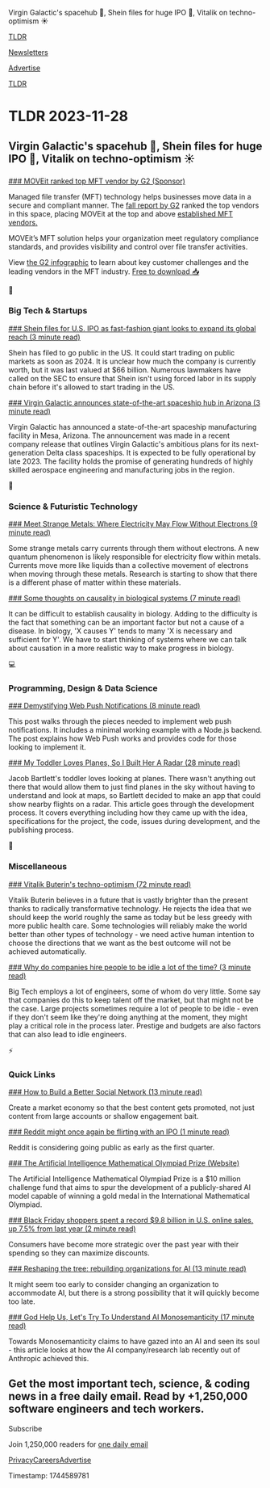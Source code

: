 Virgin Galactic's spacehub 🚀, Shein files for huge IPO 👕, Vitalik on techno-optimism ☀️

[TLDR](/)

[Newsletters](/newsletters)

[Advertise](https://advertise.tldr.tech/)

[TLDR](/)

# TLDR 2023-11-28

## Virgin Galactic's spacehub 🚀, Shein files for huge IPO 👕, Vitalik on techno-optimism ☀️

### 

[### MOVEit ranked top MFT vendor by G2 (Sponsor)](https://www.progress.com/resources/papers/g2-infographic-for-managed-file-transfer-software?utm_medium=newsletter&amp;utm_source=tldr&amp;utm_term=tldr&amp;utm_content=sponsorship&amp;utm_campaign=mit-whitepaper-gdac-g2-fall-infographic-WW)

Managed file transfer (MFT) technology helps businesses move data in a secure and compliant manner. The [fall report by G2](https://www.progress.com/resources/papers/g2-infographic-for-managed-file-transfer-software?utm_medium=newsletter&utm_source=tldr&utm_term=tldr&utm_content=sponsorship&utm_campaign=mit-whitepaper-gdac-g2-fall-infographic-WW) ranked the top vendors in this space, placing MOVEit at the top and above [established MFT vendors.](https://www.progress.com/resources/papers/g2-infographic-for-managed-file-transfer-software?utm_medium=newsletter&utm_source=tldr&utm_term=tldr&utm_content=sponsorship&utm_campaign=mit-whitepaper-gdac-g2-fall-infographic-WW)

MOVEit’s MFT solution helps your organization meet regulatory compliance standards, and provides visibility and control over file transfer activities.

View [the G2 infographic](https://www.progress.com/resources/papers/g2-infographic-for-managed-file-transfer-software?utm_medium=newsletter&utm_source=tldr&utm_term=tldr&utm_content=sponsorship&utm_campaign=mit-whitepaper-gdac-g2-fall-infographic-WW) to learn about key customer challenges and the leading vendors in the MFT industry. [Free to download 📥](https://www.progress.com/resources/papers/g2-infographic-for-managed-file-transfer-software?utm_medium=newsletter&utm_source=tldr&utm_term=tldr&utm_content=sponsorship&utm_campaign=mit-whitepaper-gdac-g2-fall-infographic-WW)

📱

### Big Tech & Startups

[### Shein files for U.S. IPO as fast-fashion giant looks to expand its global reach (3 minute read)](https://www.cnbc.com/2023/11/27/shein-files-for-us-ipo-as-fast-fashion-giant-looks-to-expand-its-global-reach.html?utm_source=tldrnewsletter)

Shein has filed to go public in the US. It could start trading on public markets as soon as 2024. It is unclear how much the company is currently worth, but it was last valued at $66 billion. Numerous lawmakers have called on the SEC to ensure that Shein isn't using forced labor in its supply chain before it's allowed to start trading in the US.

[### Virgin Galactic announces state-of-the-art spaceship hub in Arizona (3 minute read)](https://interestingengineering.com/innovation/virgin-galactic-spaceship-hub-arizona?utm_source=tldrnewsletter)

Virgin Galactic has announced a state-of-the-art spaceship manufacturing facility in Mesa, Arizona. The announcement was made in a recent company release that outlines Virgin Galactic's ambitious plans for its next-generation Delta class spaceships. It is expected to be fully operational by late 2023. The facility holds the promise of generating hundreds of highly skilled aerospace engineering and manufacturing jobs in the region.

🚀

### Science & Futuristic Technology

[### Meet Strange Metals: Where Electricity May Flow Without Electrons (9 minute read)](https://www.quantamagazine.org/meet-strange-metals-where-electricity-may-flow-without-electrons-20231127/?utm_source=tldrnewsletter)

Some strange metals carry currents through them without electrons. A new quantum phenomenon is likely responsible for electricity flow within metals. Currents move more like liquids than a collective movement of electrons when moving through these metals. Research is starting to show that there is a different phase of matter within these materials.

[### Some thoughts on causality in biological systems (7 minute read)](https://nintil.com/causality-biology/?utm_source=tldrnewsletter)

It can be difficult to establish causality in biology. Adding to the difficulty is the fact that something can be an important factor but not a cause of a disease. In biology, 'X causes Y' tends to many 'X is necessary and sufficient for Y'. We have to start thinking of systems where we can talk about causation in a more realistic way to make progress in biology.

💻

### Programming, Design & Data Science

[### Demystifying Web Push Notifications (8 minute read)](https://pqvst.com/2023/11/21/web-push-notifications/?utm_source=tldrnewsletter)

This post walks through the pieces needed to implement web push notifications. It includes a minimal working example with a Node.js backend. The post explains how Web Push works and provides code for those looking to implement it.

[### My Toddler Loves Planes, So I Built Her A Radar (28 minute read)](https://jacobbartlett.substack.com/p/my-toddler-loves-planes-so-i-built?utm_source=tldrnewsletter)

Jacob Bartlett's toddler loves looking at planes. There wasn't anything out there that would allow them to just find planes in the sky without having to understand and look at maps, so Bartlett decided to make an app that could show nearby flights on a radar. This article goes through the development process. It covers everything including how they came up with the idea, specifications for the project, the code, issues during development, and the publishing process.

🎁

### Miscellaneous

[### Vitalik Buterin's techno-optimism (72 minute read)](https://vitalik.eth.limo/general/2023/11/27/techno_optimism.html?utm_source=tldrnewsletter)

Vitalik Buterin believes in a future that is vastly brighter than the present thanks to radically transformative technology. He rejects the idea that we should keep the world roughly the same as today but be less greedy with more public health care. Some technologies will reliably make the world better than other types of technology - we need active human intention to choose the directions that we want as the best outcome will not be achieved automatically.

[### Why do companies hire people to be idle a lot of the time? (3 minute read)](https://ntietz.com/blog/why-do-companies-hire-people-to-be-idle-a-lot-of-the-time/?utm_source=tldrnewsletter)

Big Tech employs a lot of engineers, some of whom do very little. Some say that companies do this to keep talent off the market, but that might not be the case. Large projects sometimes require a lot of people to be idle - even if they don't seem like they're doing anything at the moment, they might play a critical role in the process later. Prestige and budgets are also factors that can also lead to idle engineers.

⚡

### Quick Links

[### How to Build a Better Social Network (13 minute read)](https://every.to/p/how-to-build-a-better-social-network?utm_source=tldrnewsletter)

Create a market economy so that the best content gets promoted, not just content from large accounts or shallow engagement bait.

[### Reddit might once again be flirting with an IPO (1 minute read)](https://techcrunch.com/2023/11/27/reddit-might-once-again-be-flirting-with-an-ipo/?utm_source=tldrnewsletter)

Reddit is considering going public as early as the first quarter.

[### The Artificial Intelligence Mathematical Olympiad Prize (Website)](https://aimoprize.com/?utm_source=tldrnewsletter)

The Artificial Intelligence Mathematical Olympiad Prize is a $10 million challenge fund that aims to spur the development of a publicly-shared AI model capable of winning a gold medal in the International Mathematical Olympiad.

[### Black Friday shoppers spent a record $9.8 billion in U.S. online sales, up 7.5% from last year (2 minute read)](https://www.cnbc.com/2023/11/25/black-friday-shoppers-spent-a-record-9point8-billion-in-us-online-sales-up-7point5percent-from-last-year.html?utm_source=tldrnewsletter)

Consumers have become more strategic over the past year with their spending so they can maximize discounts.

[### Reshaping the tree: rebuilding organizations for AI (13 minute read)](https://www.oneusefulthing.org/p/reshaping-the-tree-rebuilding-organizations?utm_source=tldrnewsletter)

It might seem too early to consider changing an organization to accommodate AI, but there is a strong possibility that it will quickly become too late.

[### God Help Us, Let's Try To Understand AI Monosemanticity (17 minute read)](https://www.astralcodexten.com/p/god-help-us-lets-try-to-understand?utm_source=tldrnewsletter)

Towards Monosemanticity claims to have gazed into an AI and seen its soul - this article looks at how the AI company/research lab recently out of Anthropic achieved this.

## Get the most important tech, science, & coding news in a free daily email. Read by +1,250,000 software engineers and tech workers.

Subscribe

Join 1,250,000 readers for [one daily email](/api/latest/tech)

[Privacy](/privacy)[Careers](https://jobs.ashbyhq.com/tldr.tech)[Advertise](/tech/advertise)

Timestamp: 1744589781